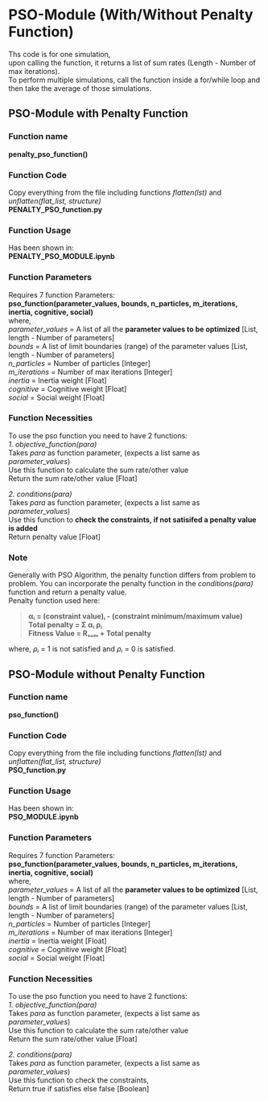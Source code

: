 # PSO-Module (With/Without Penalty Function)
Ths code is for one simulation, <br>
upon calling the function, it returns a list of sum rates (Length - Number of max iterations). <br>
To perform multiple simulations, call the function inside a for/while loop and then take the average of those simulations. <br>

## PSO-Module with Penalty Function
### Function name <br>
**penalty_pso_function()** <br>

### Function Code
Copy everything from the file including functions *flatten(lst)* and *unflatten(flat_list, structure)* <br>
**PENALTY_PSO_function.py** <br>

### Function Usage
Has been shown in: <br>
**PENALTY_PSO_MODULE.ipynb**

### Function Parameters
Requires 7 function Parameters: <br>
**pso_function(parameter_values, bounds, n_particles, m_iterations, inertia, cognitive, social)** <br>
where, <br>
*parameter_values* = A list of all the **parameter values to be optimized** [List, length - Number of parameters] <br>
*bounds* = A list of limit boundaries (range) of the parameter values [List, length - Number of parameters] <br>
*n_particles* = Number of particles [Integer] <br>
*m_iterations* = Number of max iterations [Integer] <br>
*inertia* = Inertia weight [Float] <br>
*cognitive* = Cognitive weight [Float] <br>
*social* = Social weight [Float] <br>

### Function Necessities
To use the pso function you need to have 2 functions: <br>
*1. objective_function(para)* <br>
Takes *para* as function parameter, (expects a list same as *parameter_values*) <br>
Use this function to calculate the sum rate/other value<br>
Return the sum rate/other value [Float] <br>

*2. conditions(para)* <br>
Takes *para* as function parameter, (expects a list same as *parameter_values*) <br>
Use this function to **check the constraints, if not satisifed a penalty value is added** <br>
Return penalty value [Float] <br>

### Note
Generally with PSO Algorithm, the penalty function differs from problem to problem. You can incorporate the penalty function in the *conditions(para)* function and return a penalty value. <br>
Penalty function used here: <br>
> **αᵢ = (constraint value)ᵢ - (constraint minimum/maximum value) <br>
Total penalty = Σ αᵢ ρᵢ <br>
Fitness Value = Rₛᵤₘ + Total penalty** <br>

where, *ρᵢ* = 1 is not satisfied and *ρᵢ* = 0 is satisfied. <br>

## PSO-Module without Penalty Function
### Function name <br>
**pso_function()** <br>

### Function Code
Copy everything from the file including functions *flatten(lst)* and *unflatten(flat_list, structure)* <br>
**PSO_function.py** <br>

### Function Usage
Has been shown in: <br>
**PSO_MODULE.ipynb** <br>

### Function Parameters
Requires 7 function Parameters: <br>
**pso_function(parameter_values, bounds, n_particles, m_iterations, inertia, cognitive, social)** <br>
where, <br>
*parameter_values* = A list of all the **parameter values to be optimized** [List, length - Number of parameters] <br>
*bounds* = A list of limit boundaries (range) of the parameter values [List, length - Number of parameters] <br>
*n_particles* = Number of particles [Integer] <br>
*m_iterations* = Number of max iterations [Integer] <br>
*inertia* = Inertia weight [Float] <br>
*cognitive* = Cognitive weight [Float] <br>
*social* = Social weight [Float] <br>

### Function Necessities
To use the pso function you need to have 2 functions: <br>
*1. objective_function(para)* <br>
Takes *para* as function parameter, (expects a list same as *parameter_values*) <br>
Use this function to calculate the sum rate/other value<br>
Return the sum rate/other value [Float] <br>

*2. conditions(para)* <br>
Takes *para* as function parameter, (expects a list same as *parameter_values*) <br>
Use this function to check the constraints, <br>
Return true if satisfies else false [Boolean] <br>
